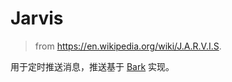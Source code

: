 # Jarvis

> from https://en.wikipedia.org/wiki/J.A.R.V.I.S.

用于定时推送消息，推送基于 [Bark](https://github.com/Finb/Bark) 实现。
